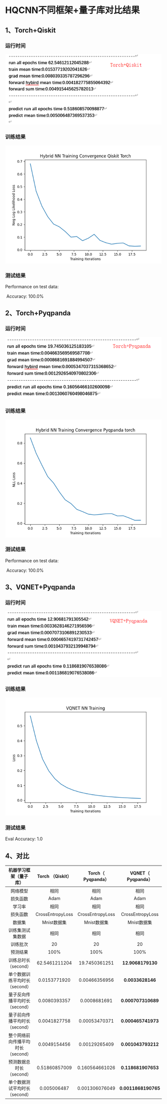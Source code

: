 # HQCNN不同框架+量子库对比结果

## 1、Torch+Qiskit

### 运行时间

![image-20211109142002965](image-20211109142002965.png)

### 训练结果

![2](2.png)

### 测试结果

Performance on test data:

​    Accuracy: 100.0%



## 2、Torch+Pyqpanda

### 运行时间

![image-20211109142107557](image-20211109142107557.png)



### 训练结果

![3](3.png)

### 测试结果

Performance on test data:

​    Accuracy: 100.0%

## 3、VQNET+Pyqpanda

### 运行时间

![image-20211109142214035](image-20211109142214035.png)

### 训练结果

![1](1.png)

### 测试结果

Eval Accuracy: 1.0



## 4、对比

|       机器学习框架（量子库）       | Torch （Qiskit） | Torch（ Pyqpanda） | VQNET（ Pyqpanda）  |
| :--------------------------------: | :--------------: | :----------------: | :-----------------: |
|              网络模型              |       相同       |        相同        |        相同         |
|              损失函数              |       Adam       |        Adam        |        Adam         |
|               学习率               |       相同       |        相同        |        相同         |
|              损失函数              | CrossEntropyLoss |  CrossEntropyLoss  |  CrossEntropyLoss   |
|               数据集               |   Mnist数据集    |    Mnist数据集     |     Mnist数据集     |
|          训练集测试集数据          |       相同       |        相同        |        相同         |
|              训练批次              |        20        |         20         |         20          |
|              预测结果              |       100%       |        100%        |        100%         |
|        训练总时长（second）        |  62.5461211204   |   19.7450361251    |  **12.9068179130**  |
|   单个数据训练平均时长（second）   |   0.0153771920   |   0.00466356956    |  **0.0033628146**   |
|   量子反向传播平均时长（second）   |   0.0080393357   |    0.0008681691    | **0.000707310689**  |
|   量子前向传播平均时长（second）   |   0.0041827758   |   0.00053470371    | **0.000465741973**  |
| 整个网络前向传播平均时长（second） |   0.0049154456   |   0.00129265409    | **0.001043793212**  |
|      预测数据总时长（second）      |  0.51860857009   |   0.160564661026   | **0.118681907653**  |
|   单个数据测试平均时长（second）   |   0.005006487    |   0.001306076049   | **0.0011868190765** |























